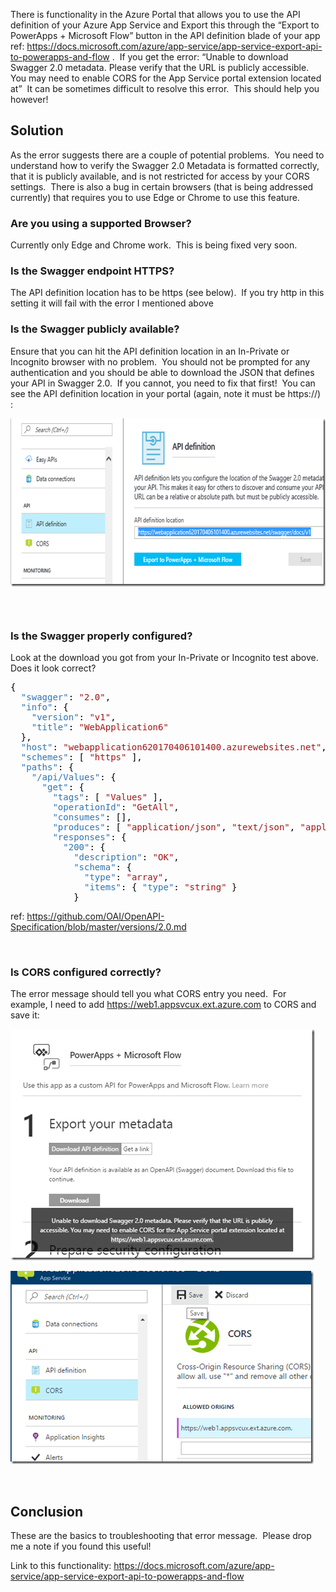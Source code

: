 There is functionality in the Azure Portal that allows you to use the API definition of your Azure App Service and Export this through the “Export to PowerApps + Microsoft Flow” button in the API definition blade of your app ref: <a href="https://docs.microsoft.com/azure/app-service/app-service-export-api-to-powerapps-and-flow" target="_blank">https://docs.microsoft.com/azure/app-service/app-service-export-api-to-powerapps-and-flow</a> .&nbsp; If you get the error: “Unable to download Swagger 2.0 metadata. Please verify that the URL is publicly accessible. You may need to enable CORS for the App Service portal extension located at”&nbsp; It can be sometimes difficult to resolve this error.&nbsp; This should help you however!

## 

## Solution

As the error suggests there are a couple of potential problems.&nbsp; You need to understand how to verify the Swagger 2.0 Metadata is formatted correctly, that it is publicly available, and is not restricted for access by your CORS settings.&nbsp; There is also a bug in certain browsers (that is being addressed currently) that requires you to use Edge or Chrome to use this feature.

### Are you using a supported Browser?

Currently only Edge and Chrome work.&nbsp; This is being fixed very soon.

### Is the Swagger endpoint HTTPS?

The API definition location has to be https (see below).&nbsp; If you try http in this setting it will fail with the error I mentioned above

### Is the Swagger publicly available?

Ensure that you can hit the API definition location in an In-Private or Incognito browser with no problem.&nbsp; You should not be prompted for any authentication and you should be able to download the JSON that defines your API in Swagger 2.0.&nbsp; If you cannot, you need to fix that first!&nbsp; You can see the API definition location in your portal (again, note it must be https://) :

[<img loading="lazy" title="capture20170406104837219" style="border-left-width: 0px;border-right-width: 0px;border-bottom-width: 0px;padding-top: 0px;padding-left: 0px;padding-right: 0px;border-top-width: 0px" border="0" alt="capture20170406104837219" src="/assets/images/2017/04/capture20170406104837219_thumb.png" width="660" height="269" />](/assets/images/2017/04/capture20170406104837219.png)

### 

### &nbsp;

### Is the Swagger properly configured?

Look at the download you got from your In-Private or Incognito test above.&nbsp; Does it look correct?

<pre class="code"><span style="color: black">{
  </span><span style="color: #2e75b6">"swagger"</span><span style="color: black">: </span><span style="color: #a31515">"2.0"</span><span style="color: black">,
  </span><span style="color: #2e75b6">"info"</span><span style="color: black">: {
    </span><span style="color: #2e75b6">"version"</span><span style="color: black">: </span><span style="color: #a31515">"v1"</span><span style="color: black">,
    </span><span style="color: #2e75b6">"title"</span><span style="color: black">: </span><span style="color: #a31515">"WebApplication6"
  </span><span style="color: black">},
  </span><span style="color: #2e75b6">"host"</span><span style="color: black">: </span><span style="color: #a31515">"webapplication620170406101400.azurewebsites.net"</span><span style="color: black">,
  </span><span style="color: #2e75b6">"schemes"</span><span style="color: black">: [ </span><span style="color: #a31515">"https" </span><span style="color: black">],
  </span><span style="color: #2e75b6">"paths"</span><span style="color: black">: {
    </span><span style="color: #2e75b6">"/api/Values"</span><span style="color: black">: {
      </span><span style="color: #2e75b6">"get"</span><span style="color: black">: {
        </span><span style="color: #2e75b6">"tags"</span><span style="color: black">: [ </span><span style="color: #a31515">"Values" </span><span style="color: black">],
        </span><span style="color: #2e75b6">"operationId"</span><span style="color: black">: </span><span style="color: #a31515">"GetAll"</span><span style="color: black">,
        </span><span style="color: #2e75b6">"consumes"</span><span style="color: black">: [],
        </span><span style="color: #2e75b6">"produces"</span><span style="color: black">: [ </span><span style="color: #a31515">"application/json"</span><span style="color: black">, </span><span style="color: #a31515">"text/json"</span><span style="color: black">, </span><span style="color: #a31515">"application/xml"</span><span style="color: black">, </span><span style="color: #a31515">"text/xml" </span><span style="color: black">],
        </span><span style="color: #2e75b6">"responses"</span><span style="color: black">: {
          </span><span style="color: #2e75b6">"200"</span><span style="color: black">: {
            </span><span style="color: #2e75b6">"description"</span><span style="color: black">: </span><span style="color: #a31515">"OK"</span><span style="color: black">,
            </span><span style="color: #2e75b6">"schema"</span><span style="color: black">: {
              </span><span style="color: #2e75b6">"type"</span><span style="color: black">: </span><span style="color: #a31515">"array"</span><span style="color: black">,
              </span><span style="color: #2e75b6">"items"</span><span style="color: black">: { </span><span style="color: #2e75b6">"type"</span><span style="color: black">: </span><span style="color: #a31515">"string" </span><span style="color: black">}
            }</span></pre>

ref: <a title="https://github.com/OAI/OpenAPI-Specification/blob/master/versions/2.0.md" href="https://github.com/OAI/OpenAPI-Specification/blob/master/versions/2.0.md" target="_blank">https://github.com/OAI/OpenAPI-Specification/blob/master/versions/2.0.md</a>

&nbsp;

### Is CORS configured correctly?

The error message should tell you what CORS entry you need.&nbsp; For example, I need to add <https://web1.appsvcux.ext.azure.com> to CORS and save it:

[<img loading="lazy" title="capture20170406105659264" style="border-left-width: 0px;border-right-width: 0px;border-bottom-width: 0px;padding-top: 0px;padding-left: 0px;padding-right: 0px;border-top-width: 0px" border="0" alt="capture20170406105659264" src="/assets/images/2017/04/capture20170406105659264_thumb.png" width="487" height="370" />](/assets/images/2017/04/capture20170406105659264.png)

[<img loading="lazy" title="capture20170406105822524" style="border-left-width: 0px;border-right-width: 0px;border-bottom-width: 0px;padding-top: 0px;padding-left: 0px;padding-right: 0px;border-top-width: 0px" border="0" alt="capture20170406105822524" src="/assets/images/2017/04/capture20170406105822524_thumb.png" width="485" height="309" />](/assets/images/2017/04/capture20170406105822524.png)

&nbsp;

## Conclusion

These are the basics to troubleshooting that error message.&nbsp; Please drop me a note if you found this useful!

Link to this functionality: <a href="https://docs.microsoft.com/azure/app-service/app-service-export-api-to-powerapps-and-flow" target="_blank">https://docs.microsoft.com/azure/app-service/app-service-export-api-to-powerapps-and-flow</a>
